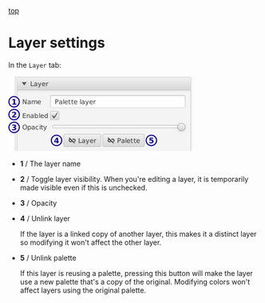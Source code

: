 [top](mainwindow.md)

# Layer settings

In the `Layer` tab:

![Layer settings](layersettings.jpg)

* **1** / The layer name

* **2** / Toggle layer visibility.  When you're editing a layer, it is temporarily made visible even if this is unchecked.

* **3** / Opacity

* **4** / Unlink layer

   If the layer is a linked copy of another layer, this makes it a distinct layer so modifying it won't affect the other layer.

* **5** / Unlink palette

   If this layer is reusing a palette, pressing this button will make the layer use a new palette that's a copy of the original.  Modifying colors won't affect layers using the original palette.

